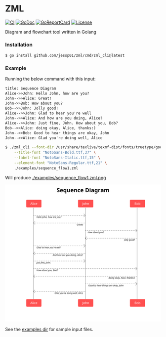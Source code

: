 # ZML

[![CI][badge-build]][build]
[![GoDoc][go-docs-badge]][go-docs]
[![GoReportCard][go-report-card-badge]][go-report-card]
[![License][badge-license]][license]

Diagram and flowchart tool written in Golang

### Installation

```sh
$ go install github.com/jessp01/zml/cmd/zml_cli@latest
```

### Example

Running the below command with this input:
```
title: Sequence Diagram
Alice->>John: Hello John, how are you?
John-->>Alice: Great!
John->>Bob: How about you?
Bob-->>John: Jolly good!
Alice-->>John: Glad to hear you're well
John-->>Alice: And how are you doing, Alice?
Alice-->>John: Just fine, John. How about you, Bob?
Bob-->>Alice: doing okay, Alice, thanks:)
John-->>Bob: Good to hear things are okay, John
John-->>Alice: Glad you're doing well, Alice
```

```sh
$ ./zml_cli --font-dir /usr/share/texlive/texmf-dist/fonts/truetype/google/noto \
    --title-font "NotoSans-Bold.ttf,37" \
    --label-font "NotoSans-Italic.ttf,15" \
    --element-font "NotoSans-Regular.ttf,21" \
    ./examples/sequence_flow1.zml
```

Will produce [./examples/sequence_flow1.zml.png](./examples/sequence_flow1.zml.png)

![example sequence flow](examples/sequence_flow1.zml.png)

See the [examples dir](./examples) for sample input files.

[license]: ./LICENSE
[badge-license]: https://img.shields.io/github/license/jessp01/zml.svg
[go-docs-badge]: https://godoc.org/github.com/jessp01/zml?status.svg
[go-docs]: https://godoc.org/github.com/jessp01/zml
[go-report-card-badge]: https://goreportcard.com/badge/github.com/jessp01/zml
[go-report-card]: https://goreportcard.com/report/github.com/jessp01/zml
[badge-build]: https://github.com/jessp01/zml/actions/workflows/go.yml/badge.svg
[build]: https://github.com/jessp01/zml/actions/workflows/go.yml

